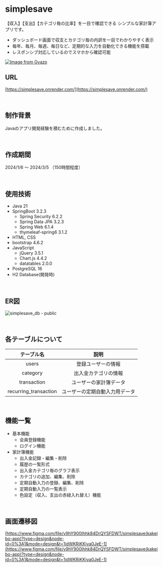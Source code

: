 # simplesave
【収入】【支出】【カテゴリ毎の比率】を一目で確認できる
シンプルな家計簿アプリです。<br />
- ダッシュボード画面で収支とカテゴリ毎の内訳を一目でわかりやすく表示<br />
- 毎年、毎月、毎週、毎日など、定期的な入力を自動化できる機能を搭載<br />
- レスポンシブ対応しているのでスマホから確認可能

[![Image from Gyazo](https://i.gyazo.com/79713d560df4d38b2edc97d00a360c88.gif)](https://gyazo.com/79713d560df4d38b2edc97d00a360c88)


## URL
[https://simplesave.onrender.com/](https://simplesave.onrender.com/)



<br />


## 制作背景
Javaのアプリ開発経験を積むために作成しました。

<br />

## 作成期間
2024/1/6 ～ 2024/3/5 （150時間程度）

<br />

## 使用技術
- Java 21
- SpringBoot 3.2.3
  - Spring Security 6.2.2
  - Spring Data JPA 3.2.3
  - Spring Web 6.1.4
  - thymeleaf-spring6 3.1.2
- HTML, CSS
- bootstrap 4.6.2
- JavaScript
  - jQuery 3.5.1
  - Chart.js 4.4.2
  - datatables 2.0.0
- PostgreSQL 16
- H2 Database(開発時)


<br />

## ER図
![simplesave_db - public](https://github.com/nyakako/simple-save/assets/9846779/657414f6-5eb5-448d-8769-5a1e2834413a)

<br />

## 各テーブルについて
| テーブル名 | 説明 |
|:-:|:-:|
| users | 登録ユーザーの情報 |
| category | 出入金カテゴリの情報 |
| transaction | ユーザーの家計簿データ |
| recurring_transaction | ユーザーの定期自動入力用データ |

<br />


## 機能一覧
- 基本機能
  - 会員登録機能
  - ログイン機能
- 家計簿機能
  - 出入金記録・編集・削除
  - 履歴の一覧形式
  - 出入金カテゴリ毎のグラフ表示
  - カテゴリの追加、編集、削除
  - 定期自動入力の登録、編集、削除
  - 定期自動入力の一覧表示
  - 色設定（収入、支出の赤緑入れ替え）機能

<br />

## 画面遷移図
[https://www.figma.com/file/v9hY900lhhk84DrQYSFDWT/simplesave(kakeibo-app)?type=design&node-id=0%3A1&mode=design&t=1idWKRiKKiya0JeE-1](https://www.figma.com/file/v9hY900lhhk84DrQYSFDWT/simplesave(kakeibo-app)?type=design&node-id=0%3A1&mode=design&t=1idWKRiKKiya0JeE-1)

<br />
